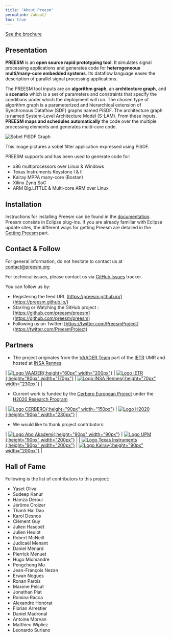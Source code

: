 ```yaml
---
title: "About Preesm"
permalink: /about/
toc: true
---
```


[See the brochure](/assets/about/preesm_brochure.pdf)

## Presentation

**PREESM** is an **open source rapid prototyping tool**. It simulates signal processing applications and generates code for **heterogeneous multi/many-core embedded systems**. Its dataflow language eases the description of parallel signal processing applications.

The PREESM tool inputs are an **algorithm graph**, an **architecture graph**, and a **scenario** which is a set of parameters and constraints that specify the conditions under which the deployment will run. The chosen type of algorithm graph is a parameterized and hierarchical extension of Synchronous Dataflow (SDF) graphs named PiSDF. The architecture graph is named System-Level Architecture Model (S-LAM). From these inputs, **PREESM maps and schedules automatically** the code over the multiple processing elements and generates multi-core code.

![Sobel PiSDF Graph](/assets/about/sequential_sobel_pisdf.png)

This image pictures a sobel filter application expressed using PiSDF.

PREESM supports and has been used to generate code for:

*   x86 multiprocessors over Linux & Windows
*   Texas Instruments Keystone I & II
*   Kalray MPPA many-core (Bostan)
*   Xilinx Zynq SoC
*   ARM Big.LITTLE & Multi-core ARM over Linux

## Installation

Instructions for installing Preesm can be found in the [documentation](/docs/). Preesm consists in Eclipse plug-ins. If you are already familiar with Eclipse update sites, the different ways for getting Preesm are detailed in the [Getting Preesm](/get/) part.

## Contact & Follow

For general information, do not hesitate to contact us at [contact@preesm.org](mailto:contact@preesm.org)

For technical issues, please contact us via [GitHub Issues](https://github.com/preesm/preesm/issues) tracker.

You can follow us by:
*  Registering the feed URL [https://preesm.github.io/](https://preesm.github.io/)
*  Starring or Watching the GitHub project : [https://github.com/preesm/preesm](https://github.com/preesm/preesm)
*  Following us on Twitter: [https://twitter.com/PreesmProject](https://twitter.com/PreesmProject)

## Partners

*   The project originates from the [VAADER Team](https://www.ietr.fr/spip.php?article1619) part of the [IETR](https://www.ietr.fr/?lang=en) UMR and hosted at [INSA Rennes](https://www.insa-rennes.fr/en.html)  

| [![Logo VAADER](/assets/logos/logo-vaader-blue-inverted-tagged.svg){:height="60px" width="200px"}](https://www.ietr.fr/spip.php?article1619) | [![Logo IETR](/assets/logos/logo_IETR_rvb.jpg){:height="80px" width="170px"}](https://www.ietr.fr/?lang=en) | [![Logo INSA Rennes](/assets/logos/Insa-rennes-logo.svg){:height="70px" width="230px"}](https://www.insa-rennes.fr/en.html) |

*   Current work is funded by the [Cerbero European Project](http://www.cerbero-h2020.eu/) under the [H2020 Research Program](https://ec.europa.eu/programmes/horizon2020/)

| [![Logo CERBERO](/assets/logos/cropped-cerbero-1.png){:height="90px" width="150px"}](http://www.cerbero-h2020.eu) | [![Logo H2020](/assets/logos/EU-Logo-H2020_sc.svg){:height="90px" width="230px"}](https://ec.europa.eu/programmes/horizon2020/) |
    
*   We would like to thank project contributors:

| [![Logo Abo Akademi](/assets/logos/aalogo.svg){:height="90px" width="90px"}](http://www.abo.fi) | [![Logo UPM](/assets/logos/LogoUPM.svg){:height="90px" width="200px"}](http://www.upm.es/internacional) |
| [![Logo Texas Instruments](/assets/logos/TexasInstruments-Logo.svg){:height="90px" width="200px"}](http://www.ti.com) | [![Logo Kalray](/assets/logos/kalray.png){:height="90px" width="200px"}](http://www.kalray.eu/) |

## Hall of Fame

Following is the list of contributors to this project:

*  Yaset Oliva
*  Sudeep Kanur
*  Hamza Deroui
*  Jérôme Croizer
*  Thanh Hai Dao
*  Karol Desnos
*  Clément Guy
*  Julien Hascoët
*  Julien Heulot
*  Robert McNeill
*  Judicaël Menant
*  Daniel Ménard
*  Pierrick Menuet
*  Hugo Miomandre
*  Pengcheng Mu
*  Jean-François Nezan
*  Erwan Nogues
*  Ronan Parois
*  Maxime Pelcat
*  Jonathan Piat
*  Romina Racca
*  Alexandre Honorat
*  Florian Arrestier
*  Daniel Madronal
*  Antoine Morvan
*  Matthieu Wipliez
*  Leonardo Suriano

